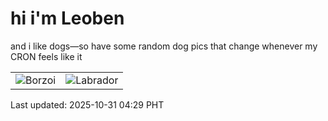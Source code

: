 # hi i'm Leoben

and i like dogs—so have some random dog pics that change whenever my CRON feels like it

|  |  |
|--------|----------|
| ![Borzoi](https://random-dog-vercel.vercel.app/api/random-borzoi?v=1761856195) | ![Labrador](https://random-dog-vercel.vercel.app/api/random-labrador?v=1761856195) |

Last updated: 2025-10-31 04:29 PHT
